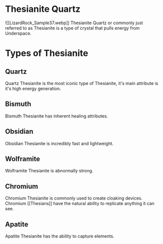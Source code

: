 # Thesianite Quartz
![[LizardRock_Sample37.webp]]
Thesianite Quartz or commonly just referred to as Thesianite is a type of crystal that pulls energy from Underspace.

# Types of Thesianite
## Quartz
Quartz Thesianite is the most iconic type of Thesianite, it's main attribute is it's high energy generation. 
## Bismuth
Bismuth Thesianite has inherent healing attributes.
## Obsidian
Obsidian Thesianite is incredibly fast and lightweight. 
## Wolframite
Wolframite Thesianite is abnormally strong. 
## Chromium
Chromium Thesianite is commonly used to create cloaking devices. Chromium [[Thesians]] have the natural ability to replicate anything it can see.
## Apatite
Apatite Thesianite has the ability to capture elements.